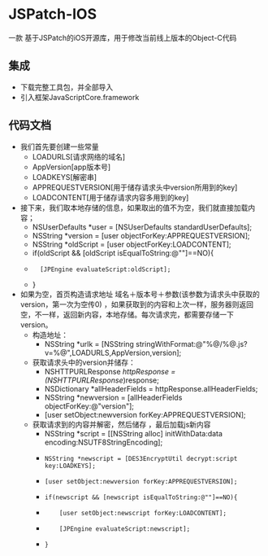 # JSPatch-IOS
 一款 基于JSPatch的iOS开源库，用于修改当前线上版本的Object-C代码
 
##  集成
* 下载完整工具包，并全部导入
* 引入框架JavaScriptCore.framework

##  代码文档
* 我们首先要创建一些常量
  * LOADURLS[请求网络的域名] 
  * AppVersion[app版本号]
  * LOADKEYS[解密串]
  * APPREQUESTVERSION[用于储存请求头中version所用到的key]
  * LOADCONTENT[用于储存请求内容多用到的key]
* 接下来，我们取本地存储的信息，如果取出的值不为空，我们就直接加载内容；
  * NSUserDefaults *user = [NSUserDefaults standardUserDefaults];
  * NSString *version = [user objectForKey:APPREQUESTVERSION];
  *   NSString *oldScript = [user objectForKey:LOADCONTENT];
  *   if(oldScript && [oldScript isEqualToString:@""]==NO){
  *       [JPEngine evaluateScript:oldScript];
  *   }
* 如果为空，首页构造请求地址 域名＋版本号＋参数(该参数为请求头中获取的version，第一次为空传0) ，如果获取到的内容和上次一样，服务器则返回空，不一样，返回新内容，本地存储。每次请求完，都需要存储一下 version。
  * 构造地址：
     * NSString *urlk = [NSString stringWithFormat:@"%@/%@.js?v=%@",LOADURLS,AppVersion,version];
  * 获取请求头中的version并储存：
     * NSHTTPURLResponse *httpResponse = (NSHTTPURLResponse*)response;
     *    NSDictionary *allHeaderFields = httpResponse.allHeaderFields;
     *    NSString *newversion = [allHeaderFields objectForKey:@"version"];
     *    [user setObject:newversion forKey:APPREQUESTVERSION];
  * 获取请求到的内容并解密，然后储存 ，最后加载js新内容
    * NSString *script = [[NSString alloc] initWithData:data encoding:NSUTF8StringEncoding];
    *     NSString *newscript = [DES3EncryptUtil decrypt:script key:LOADKEYS];
    *     [user setObject:newversion forKey:APPREQUESTVERSION];
    *     if(newscript && [newscript isEqualToString:@""]==NO){
    *         [user setObject:newscript forKey:LOADCONTENT];
    *         [JPEngine evaluateScript:newscript];
    *     }
